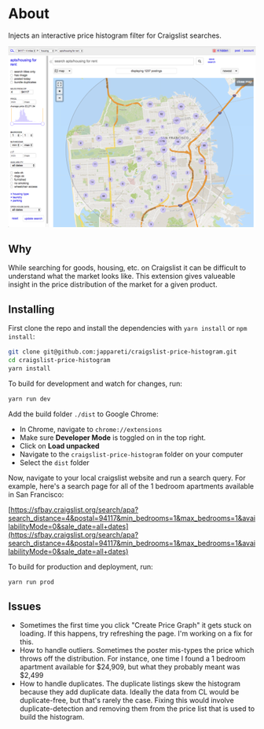 # About

Injects an interactive price histogram filter for Craigslist searches.

![Craigslist Price Histogram Screenshot](screenshot.png?raw=true)

## Why

While searching for goods, housing, etc. on Craigslist it can be difficult to
understand what the market looks like. This extension gives valueable insight in
the price distribution of the market for a given product.

## Installing

First clone the repo and install the dependencies with `yarn install` or `npm install`:

```sh
git clone git@github.com:jappareti/craigslist-price-histogram.git
cd craigslist-price-histogram
yarn install
```

To build for development and watch for changes, run:

```sh
yarn run dev
```

Add the build folder `./dist` to Google Chrome:

- In Chrome, navigate to `chrome://extensions`
- Make sure **Developer Mode** is toggled on in the top right.
- Click on **Load unpacked**
- Navigate to the `craigslist-price-histogram` folder on your computer
- Select the `dist` folder

Now, navigate to your local craigslist website and run a search query. For
example, here's a search page for all of the 1 bedroom apartments available in
San Francisco:

[https://sfbay.craigslist.org/search/apa?search_distance=4&postal=94117&min_bedrooms=1&max_bedrooms=1&availabilityMode=0&sale_date=all+dates](https://sfbay.craigslist.org/search/apa?search_distance=4&postal=94117&min_bedrooms=1&max_bedrooms=1&availabilityMode=0&sale_date=all+dates)

To build for production and deployment, run:

```sh
yarn run prod
```

## Issues

- Sometimes the first time you click "Create Price Graph" it gets stuck on
  loading. If this happens, try refreshing the page. I'm working on a fix for
  this.
- How to handle outliers. Sometimes the poster mis-types the price which throws
  off the distribution. For instance, one time I found a 1 bedroom apartment
  available for $24,909, but what they probably meant was $2,499
- How to handle duplicates. The duplicate listings skew the histogram because
  they add duplicate data. Ideally the data from CL would be
  duplicate-free, but that's rarely the case. Fixing this would involve
  duplicate-detection and removing them from the price list that is used to
  build the histogram.
